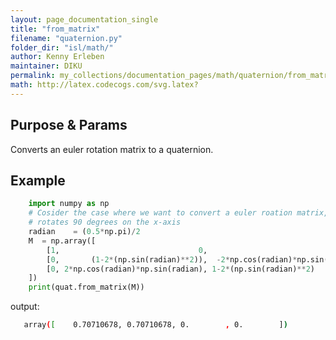 ```yaml
---
layout: page_documentation_single
title: "from_matrix"
filename: "quaternion.py"
folder_dir: "isl/math/"
author: Kenny Erleben
maintainer: DIKU
permalink: my_collections/documentation_pages/math/quaternion/from_matrix
math: http://latex.codecogs.com/svg.latex? 
---
```

## Purpose & Params
Converts an euler rotation matrix to a quaternion.


## Example
```python
    import numpy as np
    # Cosider the case where we want to convert a euler roation matrix, that
    # rotates 90 degrees on the x-axis
    radian    = (0.5*np.pi)/2
    M  = np.array([
        [1,                               0,                                 0],
        [0,       (1-2*(np.sin(radian)**2)),  -2*np.cos(radian)*np.sin(radian)],
        [0, 2*np.cos(radian)*np.sin(radian), 1-2*(np.sin(radian)**2)          ]
    ])
    print(quat.from_matrix(M))
```           
output:       
```bash       
   array([    0.70710678, 0.70710678, 0.        , 0.        ])
```